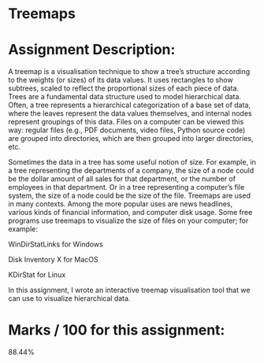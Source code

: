 # Treemaps

# Assignment Description:
A treemap is a visualisation technique to show a tree’s structure according to the weights (or sizes) of its data values. It uses rectangles to show subtrees, scaled to reflect the proportional sizes of each piece of data.
Trees are a fundamental data structure used to model hierarchical data. Often, a tree represents a hierarchical categorization of a base set of data, where the leaves represent the data values themselves, and internal nodes represent groupings of this data. Files on a computer can be viewed this way: regular files (e.g., PDF documents, video files, Python source code) are grouped into directories, which are then grouped into larger directories, etc.

Sometimes the data in a tree has some useful notion of size. For example, in a tree representing the departments of a company, the size of a node could be the dollar amount of all sales for that department, or the number of employees in that department. Or in a tree representing a computer’s file system, the size of a node could be the size of the file.
Treemaps are used in many contexts. Among the more popular uses are news headlines, various kinds of financial information, and computer disk usage. Some free programs use treemaps to visualize the size of files on your computer; for example:

WinDirStatLinks for Windows

Disk Inventory X for MacOS

KDirStat for Linux

In this assignment, I wrote an interactive treemap visualisation tool that we can use to visualize hierarchical data.

# Marks / 100 for this assignment:

88.44%
